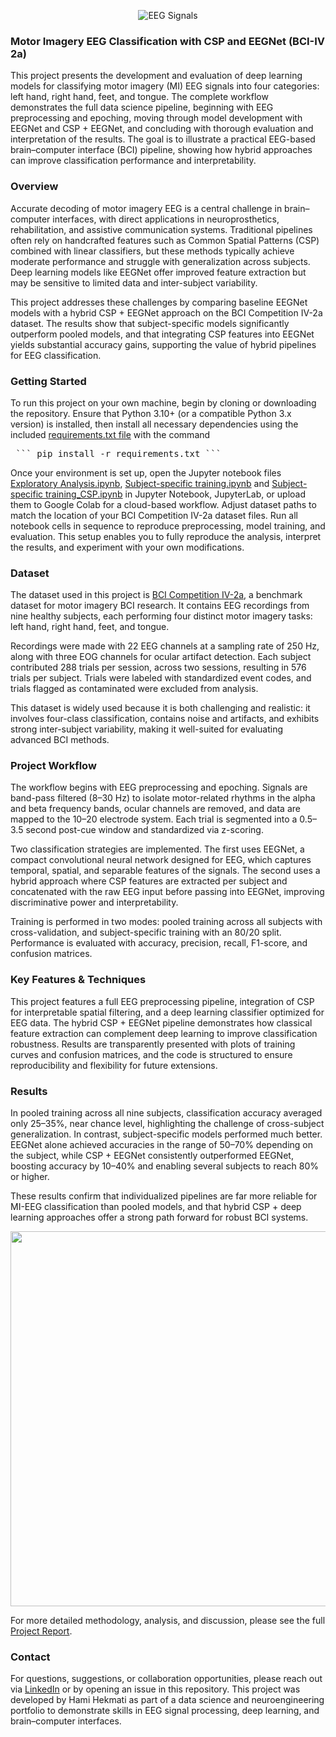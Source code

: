 <p align="center">
  <img src="https://madrasscan.in/wp-content/uploads/2023/04/eeg-electroencephalogram-centres.jpeg" alt="EEG Signals">
</p>

### Motor Imagery EEG Classification with CSP and EEGNet (BCI-IV 2a)

This project presents the development and evaluation of deep learning models for classifying motor imagery (MI) EEG signals into four categories: left hand, right hand, feet, and tongue. The complete workflow demonstrates the full data science pipeline, beginning with EEG preprocessing and epoching, moving through model development with EEGNet and CSP + EEGNet, and concluding with thorough evaluation and interpretation of the results. The goal is to illustrate a practical EEG-based brain–computer interface (BCI) pipeline, showing how hybrid approaches can improve classification performance and interpretability.

### Overview

Accurate decoding of motor imagery EEG is a central challenge in brain–computer interfaces, with direct applications in neuroprosthetics, rehabilitation, and assistive communication systems. Traditional pipelines often rely on handcrafted features such as Common Spatial Patterns (CSP) combined with linear classifiers, but these methods typically achieve moderate performance and struggle with generalization across subjects. Deep learning models like EEGNet offer improved feature extraction but may be sensitive to limited data and inter-subject variability.  

This project addresses these challenges by comparing baseline EEGNet models with a hybrid CSP + EEGNet approach on the BCI Competition IV-2a dataset. The results show that subject-specific models significantly outperform pooled models, and that integrating CSP features into EEGNet yields substantial accuracy gains, supporting the value of hybrid pipelines for EEG classification.

### Getting Started

To run this project on your own machine, begin by cloning or downloading the repository. Ensure that Python 3.10+ (or a compatible Python 3.x version) is installed, then install all necessary dependencies using the included [requirements.txt file](https://github.com/HamiHekmati/motor-imagery-eeg-classification/blob/main/requirements.txt) with the command  

<pre> ``` pip install -r requirements.txt ``` </pre>  

Once your environment is set up, open the Jupyter notebook files [Exploratory Analysis.ipynb](https://github.com/HamiHekmati/motor-imagery-eeg-classification/blob/main/Exploratory%20Analysis.ipynb), [Subject-specific training.ipynb](https://github.com/HamiHekmati/motor-imagery-eeg-classification/blob/main/Subject-specific%20training.ipynb) and [Subject-specific training_CSP.ipynb](https://github.com/HamiHekmati/motor-imagery-eeg-classification/blob/main/Subject-specific%20training_CSP.ipynb) in Jupyter Notebook, JupyterLab, or upload them to Google Colab for a cloud-based workflow. Adjust dataset paths to match the location of your BCI Competition IV-2a dataset files. Run all notebook cells in sequence to reproduce preprocessing, model training, and evaluation. This setup enables you to fully reproduce the analysis, interpret the results, and experiment with your own modifications.

### Dataset

The dataset used in this project is [BCI Competition IV-2a](https://bbci.de/competition/iv/), a benchmark dataset for motor imagery BCI research. It contains EEG recordings from nine healthy subjects, each performing four distinct motor imagery tasks: left hand, right hand, feet, and tongue.  

Recordings were made with 22 EEG channels at a sampling rate of 250 Hz, along with three EOG channels for ocular artifact detection. Each subject contributed 288 trials per session, across two sessions, resulting in 576 trials per subject. Trials were labeled with standardized event codes, and trials flagged as contaminated were excluded from analysis.  

This dataset is widely used because it is both challenging and realistic: it involves four-class classification, contains noise and artifacts, and exhibits strong inter-subject variability, making it well-suited for evaluating advanced BCI methods.

### Project Workflow

The workflow begins with EEG preprocessing and epoching. Signals are band-pass filtered (8–30 Hz) to isolate motor-related rhythms in the alpha and beta frequency bands, ocular channels are removed, and data are mapped to the 10–20 electrode system. Each trial is segmented into a 0.5–3.5 second post-cue window and standardized via z-scoring.  

Two classification strategies are implemented. The first uses EEGNet, a compact convolutional neural network designed for EEG, which captures temporal, spatial, and separable features of the signals. The second uses a hybrid approach where CSP features are extracted per subject and concatenated with the raw EEG input before passing into EEGNet, improving discriminative power and interpretability.  

Training is performed in two modes: pooled training across all subjects with cross-validation, and subject-specific training with an 80/20 split. Performance is evaluated with accuracy, precision, recall, F1-score, and confusion matrices.

### Key Features & Techniques

This project features a full EEG preprocessing pipeline, integration of CSP for interpretable spatial filtering, and a deep learning classifier optimized for EEG data. The hybrid CSP + EEGNet pipeline demonstrates how classical feature extraction can complement deep learning to improve classification robustness. Results are transparently presented with plots of training curves and confusion matrices, and the code is structured to ensure reproducibility and flexibility for future extensions.

### Results

In pooled training across all nine subjects, classification accuracy averaged only 25–35%, near chance level, highlighting the challenge of cross-subject generalization. In contrast, subject-specific models performed much better. EEGNet alone achieved accuracies in the range of 50–70% depending on the subject, while CSP + EEGNet consistently outperformed EEGNet, boosting accuracy by 10–40% and enabling several subjects to reach 80% or higher.  

These results confirm that individualized pipelines are far more reliable for MI-EEG classification than pooled models, and that hybrid CSP + deep learning approaches offer a strong path forward for robust BCI systems.

<p align="center">
  <img src="" width="600">
</p>

For more detailed methodology, analysis, and discussion, please see the full [Project Report](https://github.com/HamiHekmati/motor-imagery-eeg-classification/blob/main/Project%20Report.pdf).

### Contact

For questions, suggestions, or collaboration opportunities, please reach out via [LinkedIn](https://www.linkedin.com/in/hami-hekmati-399932154/) or by opening an issue in this repository. This project was developed by Hami Hekmati as part of a data science and neuroengineering portfolio to demonstrate skills in EEG signal processing, deep learning, and brain–computer interfaces.
